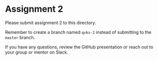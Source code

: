 # Assignment 2

Please submit assignment 2 to this directory.

Remember to create a branch named `qvks-2` 
instead of submitting to the `master` branch.

If you have any questions, review the GitHub presentation or reach
out to your group or mentor on Slack.
